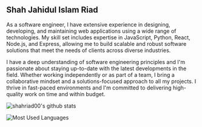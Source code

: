 ## Shah Jahidul Islam Riad

As a software engineer, I have extensive experience in designing, developing, and maintaining web applications using a wide range of technologies. My skill set includes expertise in JavaScript, Python, React, Node.js, and Express, allowing me to build scalable and robust software solutions that meet the needs of clients across diverse industries.

I have a deep understanding of software engineering principles and I'm passionate about staying up-to-date with the latest developments in the field. Whether working independently or as part of a team, I bring a collaborative mindset and a solutions-focused approach to all my projects. I thrive in fast-paced environments and I'm committed to delivering high-quality work on time and within budget.

![shahriad00's github stats](https://github-readme-stats.vercel.app/api?username=shahriad00&count_private=true)

![Most Used Languages](https://github-readme-stats.vercel.app/api/top-langs/?username=shahriad00&layout=compact)

